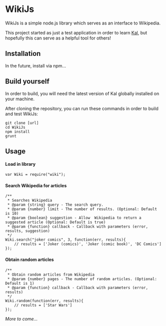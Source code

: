 # WikiJs

WikiJs is a simple node.js library which serves as an interface to Wikipedia.

This project started as just a test application in order to learn [Kal](http://rzimmerman.github.io/kal/), but hopefully
this can serve as a helpful tool for others!

## Installation

In the future, install via npm...

## Build yourself

In order to build, you will need the latest version of Kal globally installed on your machine.

After cloning the repository, you can run these commands in order to build and test WikiJs:

```
git clone [url]
cd WikiJs
npm install
grunt
```

## Usage

#### Load in library
```
var Wiki = require("wiki");
```

#### Search Wikipedia for articles

```
/**
 * Searches Wikipedia
 * @param {string} query - The search query.
 * @param {number} limit - The number of results. (Optional: Default is 10)
 * @param {boolean} suggestion - Allow  Wikipedia to return a suggested article (Optional: Default is true)
 * @param {function} callback - Callback with parameters (error, results, suggestion)
 */
Wiki.search("joker comics", 3, function(err, results){
    // results = ['Joker (comics)', 'Joker (comic book)', 'DC Comics']
});

```

#### Obtain random articles

```
/**
 * Obtain random articles from Wikipedia
 * @param {number} pages - The number of random articles. (Optional: Default is 1)
 * @param {function} callback - Callback with parameters (error, results)
 */
Wiki.random(function(err, results){
	// results = ['Star Wars']
});
```

*More to come...*